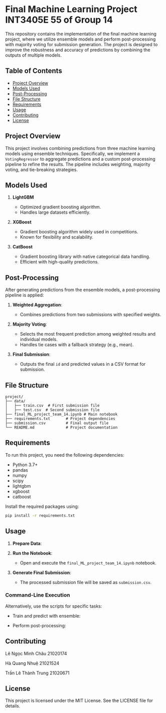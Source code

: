 # Final Machine Learning Project INT3405E 55 of Group 14

This repository contains the implementation of the final machine learning project, where we utilize ensemble models and perform post-processing with majority voting for submission generation. The project is designed to improve the robustness and accuracy of predictions by combining the outputs of multiple models.

## Table of Contents
- [Project Overview](#project-overview)
- [Models Used](#models-used)
- [Post-Processing](#post-processing)
- [File Structure](#file-structure)
- [Requirements](#requirements)
- [Usage](#usage)
- [Contributing](#contributing)
- [License](#license)

## Project Overview

This project involves combining predictions from three machine learning models using ensemble techniques. Specifically, we implement a `VotingRegressor` to aggregate predictions and a custom post-processing pipeline to refine the results. The pipeline includes weighting, majority voting, and tie-breaking strategies.

## Models Used

1. **LightGBM**
   - Optimized gradient boosting algorithm.
   - Handles large datasets efficiently.

2. **XGBoost**
   - Gradient boosting algorithm widely used in competitions.
   - Known for flexibility and scalability.

3. **CatBoost**
   - Gradient boosting library with native categorical data handling.
   - Efficient with high-quality predictions.

## Post-Processing

After generating predictions from the ensemble models, a post-processing pipeline is applied:

1. **Weighted Aggregation**:
   - Combines predictions from two submissions with specified weights.

2. **Majority Voting**:
   - Selects the most frequent prediction among weighted results and individual models.
   - Handles tie cases with a fallback strategy (e.g., mean).

3. **Final Submission**:
   - Outputs the final `id` and predicted values in a CSV format for submission.

## File Structure

```
project/
├── data/
│   ├── train.csv  # First submission file
│   ├── test.csv  # Second submission file
├── final_ML_project_team_14.ipynb # Main notebook
├── requirements.txt       # Project dependencies
├── submission.csv         # Final output file
└── README.md              # Project documentation
```

## Requirements

To run this project, you need the following dependencies:

- Python 3.7+
- pandas
- numpy
- scipy
- lightgbm
- xgboost
- catboost

Install the required packages using:

```bash
pip install -r requirements.txt
```

## Usage

1. **Prepare Data**:

2. **Run the Notebook**:
   - Open and execute the `final_ML_project_team_14.ipynb` notebook.

3. **Generate Final Submission**:
   - The processed submission file will be saved as `submission.csv`.

### Command-Line Execution

Alternatively, use the scripts for specific tasks:

- Train and predict with ensemble:

- Perform post-processing:

## Contributing

Lê Ngọc Minh Châu	21020174

Hà Quang Nhuệ	21021524

Trần Lê Thành Trung	21020671

## License

This project is licensed under the MIT License. See the LICENSE file for details.


